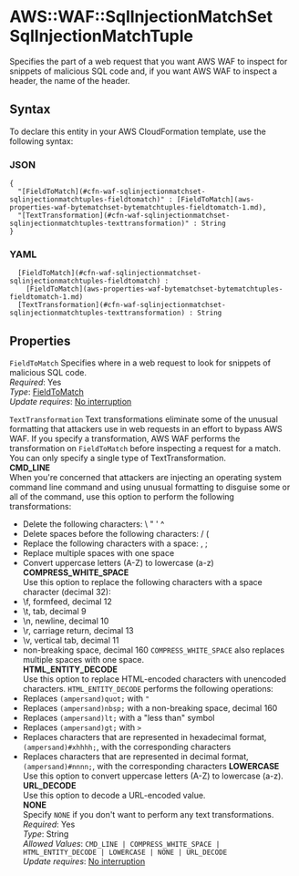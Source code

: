 # AWS::WAF::SqlInjectionMatchSet SqlInjectionMatchTuple<a name="aws-properties-waf-sqlinjectionmatchset-sqlinjectionmatchtuples"></a>

Specifies the part of a web request that you want AWS WAF to inspect for snippets of malicious SQL code and, if you want AWS WAF to inspect a header, the name of the header\.

## Syntax<a name="aws-properties-waf-sqlinjectionmatchset-sqlinjectionmatchtuples-syntax"></a>

To declare this entity in your AWS CloudFormation template, use the following syntax:

### JSON<a name="aws-properties-waf-sqlinjectionmatchset-sqlinjectionmatchtuples-syntax.json"></a>

```
{
  "[FieldToMatch](#cfn-waf-sqlinjectionmatchset-sqlinjectionmatchtuples-fieldtomatch)" : [FieldToMatch](aws-properties-waf-bytematchset-bytematchtuples-fieldtomatch-1.md),
  "[TextTransformation](#cfn-waf-sqlinjectionmatchset-sqlinjectionmatchtuples-texttransformation)" : String
}
```

### YAML<a name="aws-properties-waf-sqlinjectionmatchset-sqlinjectionmatchtuples-syntax.yaml"></a>

```
﻿  [FieldToMatch](#cfn-waf-sqlinjectionmatchset-sqlinjectionmatchtuples-fieldtomatch) : 
    [FieldToMatch](aws-properties-waf-bytematchset-bytematchtuples-fieldtomatch-1.md)
﻿  [TextTransformation](#cfn-waf-sqlinjectionmatchset-sqlinjectionmatchtuples-texttransformation) : String
```

## Properties<a name="aws-properties-waf-sqlinjectionmatchset-sqlinjectionmatchtuples-properties"></a>

`FieldToMatch`  <a name="cfn-waf-sqlinjectionmatchset-sqlinjectionmatchtuples-fieldtomatch"></a>
Specifies where in a web request to look for snippets of malicious SQL code\.  
*Required*: Yes  
*Type*: [FieldToMatch](aws-properties-waf-bytematchset-bytematchtuples-fieldtomatch-1.md)  
*Update requires*: [No interruption](https://docs.aws.amazon.com/AWSCloudFormation/latest/UserGuide/using-cfn-updating-stacks-update-behaviors.html#update-no-interrupt)

`TextTransformation`  <a name="cfn-waf-sqlinjectionmatchset-sqlinjectionmatchtuples-texttransformation"></a>
Text transformations eliminate some of the unusual formatting that attackers use in web requests in an effort to bypass AWS WAF\. If you specify a transformation, AWS WAF performs the transformation on `FieldToMatch` before inspecting a request for a match\.  
You can only specify a single type of TextTransformation\.  
 **CMD\_LINE**   
When you're concerned that attackers are injecting an operating system command line command and using unusual formatting to disguise some or all of the command, use this option to perform the following transformations:  
+ Delete the following characters: \\ " ' ^
+ Delete spaces before the following characters: / \(
+ Replace the following characters with a space: , ;
+ Replace multiple spaces with one space
+ Convert uppercase letters \(A\-Z\) to lowercase \(a\-z\)
 **COMPRESS\_WHITE\_SPACE**   
Use this option to replace the following characters with a space character \(decimal 32\):  
+ \\f, formfeed, decimal 12
+ \\t, tab, decimal 9
+ \\n, newline, decimal 10
+ \\r, carriage return, decimal 13
+ \\v, vertical tab, decimal 11
+ non\-breaking space, decimal 160
 `COMPRESS_WHITE_SPACE` also replaces multiple spaces with one space\.  
 **HTML\_ENTITY\_DECODE**   
Use this option to replace HTML\-encoded characters with unencoded characters\. `HTML_ENTITY_DECODE` performs the following operations:  
+ Replaces `(ampersand)quot;` with `"` 
+ Replaces `(ampersand)nbsp;` with a non\-breaking space, decimal 160
+ Replaces `(ampersand)lt;` with a "less than" symbol
+ Replaces `(ampersand)gt;` with `>` 
+ Replaces characters that are represented in hexadecimal format, `(ampersand)#xhhhh;`, with the corresponding characters
+ Replaces characters that are represented in decimal format, `(ampersand)#nnnn;`, with the corresponding characters
 **LOWERCASE**   
Use this option to convert uppercase letters \(A\-Z\) to lowercase \(a\-z\)\.  
 **URL\_DECODE**   
Use this option to decode a URL\-encoded value\.  
 **NONE**   
Specify `NONE` if you don't want to perform any text transformations\.  
*Required*: Yes  
*Type*: String  
*Allowed Values*: `CMD_LINE | COMPRESS_WHITE_SPACE | HTML_ENTITY_DECODE | LOWERCASE | NONE | URL_DECODE`  
*Update requires*: [No interruption](https://docs.aws.amazon.com/AWSCloudFormation/latest/UserGuide/using-cfn-updating-stacks-update-behaviors.html#update-no-interrupt)